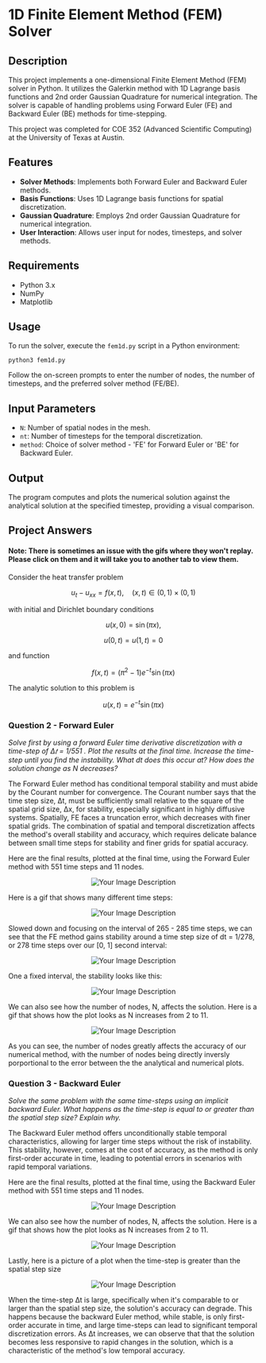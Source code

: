 # 1D Finite Element Method (FEM) Solver

## Description
This project implements a one-dimensional Finite Element Method (FEM) solver in Python. It utilizes the Galerkin method with 1D Lagrange basis functions and 2nd order Gaussian Quadrature for numerical integration. The solver is capable of handling problems using Forward Euler (FE) and Backward Euler (BE) methods for time-stepping.

This project was completed for COE 352 (Advanced Scientific Computing) at the University of Texas at Austin. 

## Features
- **Solver Methods**: Implements both Forward Euler and Backward Euler methods.
- **Basis Functions**: Uses 1D Lagrange basis functions for spatial discretization.
- **Gaussian Quadrature**: Employs 2nd order Gaussian Quadrature for numerical integration.
- **User Interaction**: Allows user input for nodes, timesteps, and solver methods.

## Requirements
- Python 3.x
- NumPy
- Matplotlib

## Usage
To run the solver, execute the `fem1d.py` script in a Python environment:
```
python3 fem1d.py
```


Follow the on-screen prompts to enter the number of nodes, the number of timesteps, and the preferred solver method (FE/BE).

## Input Parameters
- `N`: Number of spatial nodes in the mesh.
- `nt`: Number of timesteps for the temporal discretization.
- `method`: Choice of solver method - 'FE' for Forward Euler or 'BE' for Backward Euler.

## Output
The program computes and plots the numerical solution against the analytical solution at the specified timestep, providing a visual comparison.

## Project Answers

#### Note: There is sometimes an issue with the gifs where they won't replay. Please click on them and it will take you to another tab to view them. 

Consider the heat transfer problem

$$
u_t - u_{xx} = f(x, t), \quad (x, t) \in (0, 1) \times (0, 1)
$$

with initial and Dirichlet boundary conditions

$$
u(x, 0) = \sin(\pi x),
$$

$$
u(0, t) = u(1, t) = 0
$$

and function 

$$
f(x, t) = (\pi^2 - 1)e^{-t}\sin(\pi x)
$$

The analytic solution to this problem is

$$
u(x, t) = e^{-t}\sin(\pi x)
$$






### Question 2 - Forward Euler
_Solve first by using a forward Euler time derivative discretization with a time-step of Δ𝑡 = 1/551 . Plot the results at the final time. Increase the time-step until you find the instability. What dt does this occur at? How does the solution change as N decreases?_

The Forward Euler method has conditional temporal stability and must abide by the Courant number for convergence. The Courant number says that the time step size, Δt, must be sufficiently small relative to the square of the spatial grid size, Δx, for stability, especially significant in highly diffusive systems. Spatially, FE faces a truncation error, which decreases with finer spatial grids. The combination of spatial and temporal discretization affects the method's overall stability and accuracy, which requires delicate balance between small time steps for stability and finer grids for spatial accuracy.


Here are the final results, plotted at the final time, using the Forward Euler method with 551 time steps and 11 nodes.


<p align="center">
  <img src="https://github.com/jthet/FEM1D/blob/main/resources/FE_11n_551t.png" alt="Your Image Description">
</p>

Here is a gif that shows many different time steps:

<p align="center">
  <img src="https://github.com/jthet/FEM1D/blob/main/resources/solution_evolution_0_600_free.gif" alt="Your Image Description">
</p>

Slowed down and focusing on the interval of 265 -  285 time steps, we can see that the FE method gains stability around a time step size of dt = 1/278, or 278 time steps over our [0, 1] second interval:

<p align="center">
  <img src="https://github.com/jthet/FEM1D/blob/main/resources/solution_evolution_265_285_free.gif" alt="Your Image Description">
</p>

One a fixed interval, the stability looks like this:

<p align="center">
  <img src="https://github.com/jthet/FEM1D/blob/main/resources/solution_evolution_265_285_fixed.gif" alt="Your Image Description">
</p>

We can also see how the number of nodes, N, affects the solution. Here is a gif that shows how the plot looks as N increases from 2 to 11.

<p align="center">
  <img src="https://github.com/jthet/FEM1D/blob/main/resources/solution_evolution_node_change_FE.gif" alt="Your Image Description">
</p>

As you can see, the number of nodes greatly affects the accuracy of our numerical method, with the number of nodes being directly inversly porportional to the error between the the analytical and numerical plots. 

### Question 3 -  Backward Euler
_Solve the same problem with the same time-steps using an implicit backward Euler. What happens as the time-step is equal to or greater than the spatial step size? Explain why._

The Backward Euler method offers unconditionally stable temporal characteristics, allowing for larger time steps without the risk of instability. This stability, however, comes at the cost of accuracy, as the method is only first-order accurate in time, leading to potential errors in scenarios with rapid temporal variations. 

Here are the final results, plotted at the final time, using the Backward Euler method with 551 time steps and 11 nodes.

<p align="center">
  <img src="https://github.com/jthet/FEM1D/blob/main/resources/BE_11n_551t.png" alt="Your Image Description">
</p>

We can also see how the number of nodes, N, affects the solution. Here is a gif that shows how the plot looks as N increases from 2 to 11.

<p align="center">
  <img src="https://github.com/jthet/FEM1D/blob/main/resources/solution_evolution_node_change_BE.gif" alt="Your Image Description">
</p>

Lastly, here is a picture of a plot when the time-step is greater than the spatial step size
<p align="center">
  <img src="https://github.com/jthet/FEM1D/blob/main/resources/BE_smallSpace_bigTime.png" alt="Your Image Description">
</p>


When the time-step Δt is large, specifically when it's comparable to or larger than the spatial step size, the solution's accuracy can degrade. This happens because the backward Euler method, while stable, is only first-order accurate in time, and large time-steps can lead to significant temporal discretization errors. As Δt increases, we can observe that that the solution becomes less responsive to rapid changes in the solution, which is a characteristic of the method's low temporal accuracy. 
